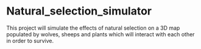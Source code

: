 # Natural_selection_simulator
This project will simulate the effects of natural selection on a 3D map populated by wolves, sheeps and plants which will interact with each other in order to survive. 
